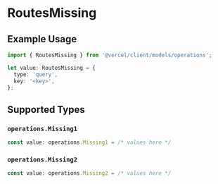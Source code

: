 # RoutesMissing

## Example Usage

```typescript
import { RoutesMissing } from '@vercel/client/models/operations';

let value: RoutesMissing = {
  type: 'query',
  key: '<key>',
};
```

## Supported Types

### `operations.Missing1`

```typescript
const value: operations.Missing1 = /* values here */
```

### `operations.Missing2`

```typescript
const value: operations.Missing2 = /* values here */
```

